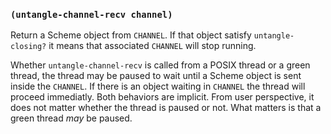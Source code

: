 
### `(untangle-channel-recv channel)`

Return a Scheme object from `CHANNEL`. If that object satisfy
`untangle-closing?` it means that associated `CHANNEL` will stop
running.

Whether `untangle-channel-recv` is called from a POSIX thread or a
green thread, the thread may be paused to wait until a Scheme object
is sent inside the `CHANNEL`. If there is an object waiting in
`CHANNEL` the thread will proceed immediatly. Both behaviors are
implicit. From user perspective, it does not matter whether the thread
is paused or not. What matters is that a green thread *may* be paused.
